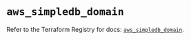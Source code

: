 # `aws_simpledb_domain`

Refer to the Terraform Registry for docs: [`aws_simpledb_domain`](https://registry.terraform.io/providers/hashicorp/aws/3.76.1/docs/resources/simpledb_domain).
